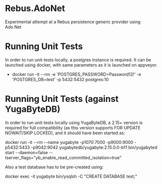 # Rebus.AdoNet
Experimental attempt at a Rebus persistence generic provider using Ado.Net 

# Running Unit Tests
In order to run unit-tests locally, a postgres instance is required.
It can be launched using docker, with same parameters as it is launched on appveyor.

* docker run -it --rm -e 'POSTGRES_PASSWORD=Password12!' -e 'POSTGRES_DB=test' -p 5432:5432 postgres:10

# Running Unit Tests (against YugaByteDB)
In order to run unit-tests locally using YugaByteDB, a 2.15+ version is required for full
compatibility (as this version supports FOR UPDATE NOWAIT/SKIP LOCKED), and it should
have been started as:

docker run -it --rm  --name yugabyte -p1070:7000  -p9000:9000 -p5432:5433 -p9042:9042 yugabytedb/yugabyte:2.15.0.0-b11 bin/yugabyted start --daemon=false --tserver_flags="yb_enable_read_committed_isolation=true"

Also a test database has to be pre-created using:

docker exec -it yugabyte bin/ysqlsh -C "CREATE DATABASE test;"

